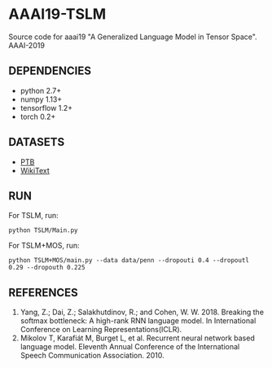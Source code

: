 # AAAI19-TSLM
Source code for aaai19 "A Generalized Language Model in Tensor Space". AAAI-2019

## DEPENDENCIES
- python 2.7+
- numpy 1.13+
- tensorflow 1.2+
- torch 0.2+

## DATASETS
- [PTB](https://raw.githubusercontent.com/lanpa/tensorboard-pytorch-examples/master/word_language_model/data/penn)
- [WikiText](https://s3.amazonaws.com/research.metamind.io/wikitext/wikitext-2-v1.zip)

## RUN
For TSLM, run:
```
python TSLM/Main.py
```
For TSLM+MOS, run:
```
python TSLM+MOS/main.py --data data/penn --dropouti 0.4 --dropoutl 0.29 --dropouth 0.225 
```

## REFERENCES
1. Yang, Z.; Dai, Z.; Salakhutdinov, R.; and Cohen, W. W. 2018. Breaking the softmax bottleneck: A high-rank RNN language model. In International Conference on Learning Representations(ICLR).
2. Mikolov T, Karafiát M, Burget L, et al. Recurrent neural network based language model. Eleventh Annual Conference of the International Speech Communication Association. 2010.
